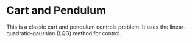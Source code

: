 # Cart and Pendulum

This is a classic cart and pendulum controls problem. It uses the linear-quadratic-gaussian (LQG) method for control.
